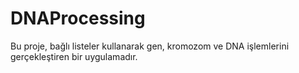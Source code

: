 # DNAProcessing
Bu proje, bağlı listeler kullanarak gen, kromozom ve DNA işlemlerini gerçekleştiren bir uygulamadır.
